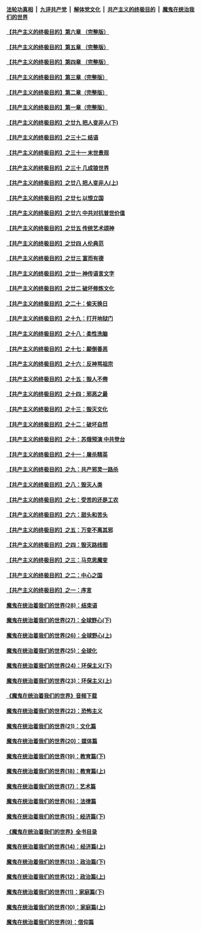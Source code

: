 ####  [法轮功真相](../../../../basic/blob/master/README.md?t=09111613) &nbsp;|&nbsp; [九评共产党](../../../../9ping.md/blob/master/README.md?t=09111613) &nbsp;|&nbsp; [解体党文化](../../../../jtdwh.md/blob/master/README.md?t=09111613)  &nbsp;|&nbsp; [共产主义的终极目的](../../../../gczydzjmd.md/blob/master/README.md?t=09111613) &nbsp;|&nbsp; [魔鬼在统治我们的世界](../../../../mgztzwmdsj.md/blob/master/README.md?t=09111613) 

#### [【共产主义的终极目的】第六章 （完整版）](../pages/nsc422/n11428913.md?t=09111613) 

#### [【共产主义的终极目的】第五章 （完整版）](../pages/nsc422/n11428912.md?t=09111613) 

#### [【共产主义的终极目的】第四章 （完整版）](../pages/nsc422/n11428907.md?t=09111613) 

#### [【共产主义的终极目的】第三章（完整版）](../pages/nsc422/n11428848.md?t=09111613) 

#### [【共产主义的终极目的】第二章（完整版）](../pages/nsc422/n11428831.md?t=09111613) 

#### [【共产主义的终极目的】第一章（完整版）](../pages/nsc422/n11417651.md?t=09111613) 

#### [【共产主义的终极目的】之廿九 把人变非人(下)](../pages/nsc422/n11344140.md?t=09111613) 

#### [【共产主义的终极目的】之三十二 结语](../pages/nsc422/n11360535.md?t=09111613) 

#### [【共产主义的终极目的】之三十一 末世景观](../pages/nsc422/n11351129.md?t=09111613) 

#### [【共产主义的终极目的】之三十 几成狼世界](../pages/nsc422/n11348280.md?t=09111613) 

#### [【共产主义的终极目的】之廿八 把人变非人(上)](../pages/nsc422/n11340492.md?t=09111613) 

#### [【共产主义的终极目的】之廿七 以恨立国](../pages/nsc422/n11336944.md?t=09111613) 

#### [【共产主义的终极目的】之廿六 中共对抗普世价值](../pages/nsc422/n11324785.md?t=09111613) 

#### [【共产主义的终极目的】之廿五 传统艺术颂神](../pages/nsc422/n11296396.md?t=09111613) 

#### [【共产主义的终极目的】之廿四 人伦典范](../pages/nsc422/n11296397.md?t=09111613) 

#### [【共产主义的终极目的】之廿三 富而有德](../pages/nsc422/n11283598.md?t=09111613) 

#### [【共产主义的终极目的】之廿一 神传语言文字](../pages/nsc422/n11263265.md?t=09111613) 

#### [【共产主义的终极目的】之廿二 破坏修炼文化](../pages/nsc422/n11245728.md?t=09111613) 

#### [【共产主义的终极目的】之二十：偷天换日](../pages/nsc422/n11238846.md?t=09111613) 

#### [【共产主义的终极目的】之十九：打开地狱门](../pages/nsc422/n11206376.md?t=09111613) 

#### [【共产主义的终极目的】之十八：柔性洗脑](../pages/nsc422/n11199994.md?t=09111613) 

#### [【共产主义的终极目的】之十七：颠倒善恶](../pages/nsc422/n11179782.md?t=09111613) 

#### [【共产主义的终极目的】之十六：反神骂祖宗](../pages/nsc422/n11166798.md?t=09111613) 

#### [【共产主义的终极目的】之十五：毁人不倦](../pages/nsc422/n11166792.md?t=09111613) 

#### [【共产主义的终极目的】之十四：邪恶之最](../pages/nsc422/n11150249.md?t=09111613) 

#### [【共产主义的终极目的】之十三：毁灭文化](../pages/nsc422/n11135227.md?t=09111613) 

#### [【共产主义的终极目的】之十二：破坏自然](../pages/nsc422/n11135214.md?t=09111613) 

#### [【共产主义的终极目的】之十：苏俄预演 中共登台](../pages/nsc422/n11118424.md?t=09111613) 

#### [【共产主义的终极目的】之十一：屠杀精英](../pages/nsc422/n11118442.md?t=09111613) 

#### [【共产主义的终极目的】之九：共产邪灵一路杀](../pages/nsc422/n11114139.md?t=09111613) 

#### [【共产主义的终极目的】之八：毁灭人类](../pages/nsc422/n11108503.md?t=09111613) 

#### [【共产主义的终极目的】之七：受苦的还是工农](../pages/nsc422/n11101809.md?t=09111613) 

#### [【共产主义的终极目的】之六：甜头和苦头](../pages/nsc422/n11096971.md?t=09111613) 

#### [【共产主义的终极目的】之五：万变不离其邪](../pages/nsc422/n11091285.md?t=09111613) 

#### [【共产主义的终极目的】之四：毁灭路线图](../pages/nsc422/n11086284.md?t=09111613) 

#### [【共产主义的终极目的】之三：马克思魔变](../pages/nsc422/n11061941.md?t=09111613) 

#### [【共产主义的终极目的】之二：中心之国](../pages/nsc422/n11047728.md?t=09111613) 

#### [【共产主义的终极目的】之一：序言](../pages/nsc422/n11086077.md?t=09111613) 

#### [魔鬼在统治着我们的世界(28)：结束语](../pages/nsc422/n10936246.md?t=09111613) 

#### [魔鬼在统治着我们的世界(27)：全球野心(下)](../pages/nsc422/n10928319.md?t=09111613) 

#### [魔鬼在统治着我们的世界(26)：全球野心(上)](../pages/nsc422/n10900318.md?t=09111613) 

#### [魔鬼在统治着我们的世界(25)：全球化](../pages/nsc422/n10788205.md?t=09111613) 

#### [魔鬼在统治着我们的世界(24)：环保主义(下)](../pages/nsc422/n10695307.md?t=09111613) 

#### [魔鬼在统治着我们的世界(23)：环保主义(上)](../pages/nsc422/n10688613.md?t=09111613) 

#### [《魔鬼在统治着我们的世界》音频下载](../pages/nsc422/n10635553.md?t=09111613) 

#### [魔鬼在统治着我们的世界(22)：恐怖主义](../pages/nsc422/n10614727.md?t=09111613) 

#### [魔鬼在统治着我们的世界(21)：文化篇](../pages/nsc422/n10597706.md?t=09111613) 

#### [魔鬼在统治着我们的世界(20)：媒体篇](../pages/nsc422/n10586579.md?t=09111613) 

#### [魔鬼在统治着我们的世界(19)：教育篇(下)](../pages/nsc422/n10564808.md?t=09111613) 

#### [魔鬼在统治着我们的世界(18)：教育篇(上)](../pages/nsc422/n10526970.md?t=09111613) 

#### [魔鬼在统治着我们的世界(17)：艺术篇](../pages/nsc422/n10499093.md?t=09111613) 

#### [魔鬼在统治着我们的世界(16)：法律篇](../pages/nsc422/n10485969.md?t=09111613) 

#### [魔鬼在统治着我们的世界(15)：经济篇(下)](../pages/nsc422/n10469975.md?t=09111613) 

#### [《魔鬼在统治着我们的世界》全书目录](../pages/nsc422/n10464261.md?t=09111613) 

#### [魔鬼在统治着我们的世界(14)：经济篇(上)](../pages/nsc422/n10457370.md?t=09111613) 

#### [魔鬼在统治着我们的世界(13)：政治篇(下)](../pages/nsc422/n10448270.md?t=09111613) 

#### [魔鬼在统治着我们的世界(12)：政治篇(上)](../pages/nsc422/n10444576.md?t=09111613) 

#### [魔鬼在统治着我们的世界(11)：家庭篇(下)](../pages/nsc422/n10440961.md?t=09111613) 

#### [魔鬼在统治着我们的世界(10)：家庭篇(上)](../pages/nsc422/n10435448.md?t=09111613) 

#### [魔鬼在统治着我们的世界(9)：信仰篇](../pages/nsc422/n10432159.md?t=09111613) 

